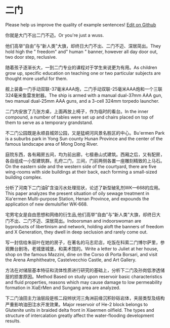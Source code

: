 # 二门

Please help us improve the quality of example sentences! [Edit on Github](https://github.com/jiyushe/jiyu-example-sentence-source/blob/main/chinese/ermen.md)

<p><span class="chinese">你就是大门不出二门不迈。</span><span class="english">Or you're just a wuss.</span></p>

<p><span class="chinese">他们高举“自由”与“新人类”大旗，却终日大门不出、二门不迈、深居简出。</span><span class="english">They hold high the " freedom" and" human " banner, however all day door out, two door step, reclusive.</span></p>

<p><span class="chinese">随着孩子逐渐长大，一到二门专业的课程对于学生来说更为有用。</span><span class="english">As children grow up, specific education on teaching one or two particular subjects are thought more useful for them.</span></p>

<p><span class="chinese">舰上装备一门手动双联-37毫米AAA炮，二门手动双联-25毫米AAA炮和一个三联324毫米鱼雷发射器。</span><span class="english">The ship is armed with a manual dual-37mm AAA gun, two manual dual-25mm AAA guns, and a 3-cell 324mm torpedo launcher.</span></p>

<p><span class="chinese">二门内安放了几张方桌，上面再放上椅子，作为临时的看台。</span><span class="english">In the inner compound, a number of tables were set up and chairs placed on top of them to serve as a temporary grandstand.</span></p>

<p><span class="chinese">不二门公园既是永顺县城郊公园，又是猛峒河风景名胜区的中心。</span><span class="english">Bu'ermen Park is a suburbs park in Yong Sun county Hunan Province and the center of the famous landscape area of Mong Dong River.</span></p>

<p><span class="chinese">庭院东西，各有厢房五间，均为前出廊，七檩悬山式建筑。西厢之后，又有配房，各自组成一小型建筑群。孔府二门，三间，门前两侧各置一座雕刻精致的上马石。</span><span class="english">On the eastern side and the western side of the courtyard, there are five wing-rooms with side buildings at their back, each forming a small-sized building complex.</span></p>

<p><span class="chinese">分析了河南下二门油矿含油污水处理现状，论述了新型破乳剂WK—668的应用。</span><span class="english">This paper analyzes the present situation of oily sewage treatment in Xia'ermen Multi-purpose Station, Henan Province, and expounds the application of new demulsifier WK-668.</span></p>

<p><span class="chinese">宅男宅女是自由思想和网络的衍生品,他们高举“自由”与“新人类”大旗，却终日大门不出、二门不迈、深居简出。</span><span class="english">Indoorsman and indoorswoman are byproducts of libertinism and network, holding aloft the banners of freedom and X Generation, they dwell in deep seclusion and rarely come out.</span></p>

<p><span class="chinese">写一封信给朱丽叶在她的房子，在著名的马志尼店，吃饭在科索二门博尔萨里，参观舞台剧场，老城堡城堡，和美术馆的。</span><span class="english">Write a letter to Juliet at her house, shop on the famous Mazzini, dine on the Corso di Porta Borsari, and visit the Arena Amphitheatre, Castelvecchio Castle, and Art Gallery.</span></p>

<p><span class="chinese">方法在对储层基本特征和流体性质进行研究的基础上，分析下二门及孙岗低渗透储层的损害原因。</span><span class="english">Method Based on study upon reservoir basic characteristics and fluid properties, reasons which may cause damage to low permeability formation in XiaErMen and Sungang area are analyzed.</span></p>

<p><span class="chinese">下二门油田主力油层段是核二段辫状河三角洲前缘沉积砂砾岩体，夹层类型及结构严重影响油田注水开发效果。</span><span class="english">Major reservoir of He-2 block belongs to Glutenite units in braided delta front in Xiaermen oilfield. The types and structure of intercalation greatly affect the water-flooding development results.</span></p>

